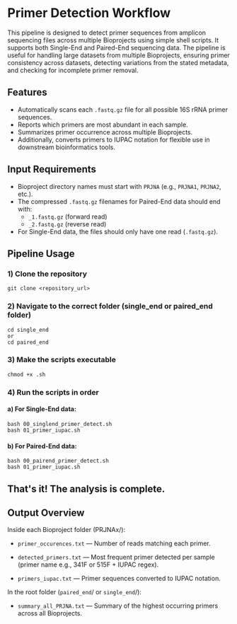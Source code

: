 # Primer Detection Workflow

This pipeline is designed to detect primer sequences from amplicon sequencing files across multiple Bioprojects using simple shell scripts. It supports both Single-End and Paired-End sequencing data. The pipeline is useful for handling large datasets from multiple Bioprojects, ensuring primer consistency across datasets, detecting variations from the stated metadata, and checking for incomplete primer removal.

## Features
- Automatically scans each `.fastq.gz` file for all possible 16S rRNA primer sequences.
- Reports which primers are most abundant in each sample.
- Summarizes primer occurrence across multiple Bioprojects.
- Additionally, converts primers to IUPAC notation for flexible use in downstream bioinformatics tools.

## Input Requirements

- Bioproject directory names must start with `PRJNA` (e.g., `PRJNA1`, `PRJNA2`, etc.).
- The compressed `.fastq.gz` filenames for Paired-End data should end with:
  - `_1.fastq.gz` (forward read) 
  - `_2.fastq.gz` (reverse read) 
- For Single-End data, the files should only have one read (`.fastq.gz`).

## Pipeline Usage

### 1) Clone the repository
```
git clone <repository_url>
``` 
### 2) Navigate to the correct folder (single_end or paired_end folder)
``` 
cd single_end
or 
cd paired_end
```
### 3) Make the scripts executable
``` 
chmod +x .sh
```
### 4) Run the scripts in order
#### a) For Single-End data:
```
bash 00_singlend_primer_detect.sh
bash 01_primer_iupac.sh
```
#### b) For Paired-End data:
```
bash 00_pairend_primer_detect.sh
bash 01_primer_iupac.sh
```
## That's it! The analysis is complete.

## **Output Overview**
Inside each Bioproject folder (PRJNAx/):
   
- `primer_occurences.txt` — Number of reads matching each primer.

- `detected_primers.txt` — Most frequent primer detected per sample (primer name e.g., 341F or 515F + IUPAC regex).

- `primers_iupac.txt` — Primer sequences converted to IUPAC notation.

In the root folder (`paired_end`/ or `single_end`/):
- `summary_all_PRJNA.txt` — Summary of the highest occurring primers across all Bioprojects.




